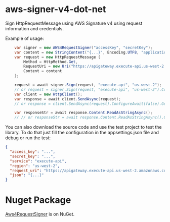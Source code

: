# aws-signer-v4-dot-net
Sign HttpRequestMessage using AWS Signature v4 using request information and credentials. 

Example of usage:
```csharp
    var signer = new AWS4RequestSigner("accessKey", "secretKey");
    var content = new StringContent("{...}", Encoding.UTF8, "application/json");
    var request = new HttpRequestMessage {
        Method = HttpMethod.Get,
        RequestUri = new Uri("https://apigateway.execute-api.us-west-2.amazonaws.com/Prod/api/data"),
        Content = content
    };

    request = await signer.Sign(request, "execute-api", "us-west-2");
    // or request = signer.Sign(request, "execute-api", "us-west-2").ConfigureAwait(false).GetAwaiter().GetResult(); if you can't call it from an async function
    var client = new HttpClient();
    var response = await client.SendAsync(request);
    // or response = client.SendAsync(request).ConfigureAwait(false).GetAwaiter().GetResult(); if you can't call it from an async function

    var responseStr = await response.Content.ReadAsStringAsync();
    // // or responseStr = await response.Content.ReadAsStringAsync().ConfigureAwait(false).GetAwaiter().GetResult(); if you can't call it from an async function
```
You can also download the source code and use the test project to test the library.
To do that just fill the configuration in the appsettings.json file and debug or run the test:

```json
{
  "access_key": "...",
  "secret_key": "...",
  "service": "execute-api",
  "region": "us-west-2",
  "request_uri": "https://apigateway.execute-api.us-west-2.amazonaws.com/Prod/api/data",
  "json": "{...}"
}
```
# Nuget Package 

[Aws4RequestSigner](https://www.nuget.org/packages/Aws4RequestSigner/) is on NuGet.
